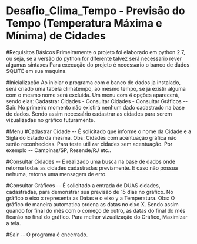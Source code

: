 # Desafio_Clima_Tempo - Previsão do Tempo (Temperatura Máxima e Mínima) de Cidades

#Requisitos Básicos
Primeiramente o projeto foi elaborado em python 2.7, ou seja, se a versão do python for diferente 
  talvez será necessario rever algumas sintaxes
Para execução do projeto é necessario o banco de dados SQLITE  em sua maquina.

#Inicialização
Ao iniciar o programa com o banco de dados ja instalado, será criado uma tabela climatempo, ao mesmo tempo,
  se já existir alguma com o mesmo nome será excluida.
Um menu com 4 opções aparecerá, sendo elas: Cadastrar Cidades - Consultar Cidades - Consultar Gráficos -- Sair.
No primeiro momento não existirá nenhum dado cadastrado na base de dados. Sendo assim necessário cadastrar 
  as cidades para serem vizualizadas no gráfico futuramente.

#Menu
#Cadastrar Cidade -- É solicitado que informe o nome da Cidade e a Sigla do Estado da mesma.
  Obs: Cidades com acentuação gráfica não serão reconhecidas. Para teste utilizar cidades sem acentuação.
       Por exemplo -- Campinas/SP, Resende/RJ etc..
  
#Consultar Cidades -- É realizado uma busca na base de dados onde retorna todas as cidades cadastradas 
  previamente. E caso não possua nehuma, retorna uma mensagem de erro.
  
#Consultar Gráficos -- É solicitado a entrada de DUAS cidades, cadastradas, para demonstrar sua previsão 
  de 15 dias no gráfico. No gráfico o eixo x representa as Datas e o eixo y a Temperatura.
  Obs: O gráfico de maneira automatica ordena as datas no eixo X. Sendo assim quando for final do mês com 
          o começo de outro, as datas do final do mês ficarão no final do gráfico.
       Para melhor vizualização do Gráfico, Maximizar a tela.

#Sair -- O programa é encerrado.
